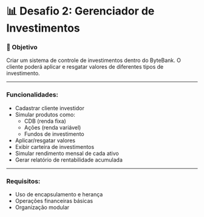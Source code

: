 # 📊 Desafio 2: Gerenciador de Investimentos


### 🎯 Objetivo

Criar um sistema de controle de investimentos dentro do ByteBank. O cliente poderá aplicar e resgatar valores de diferentes tipos de investimento.

---

### Funcionalidades:

- Cadastrar cliente investidor
- Simular produtos como:
    - CDB (renda fixa)
    - Ações (renda variável)
    - Fundos de investimento
- Aplicar/resgatar valores
- Exibir carteira de investimentos
- Simular rendimento mensal de cada ativo
- Gerar relatório de rentabilidade acumulada

---


### Requisitos:

- Uso de encapsulamento e herança
- Operações financeiras básicas
- Organização modular